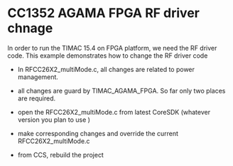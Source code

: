 CC1352 AGAMA FPGA RF driver chnage
===================================
In order to run the TIMAC 15.4 on FPGA platform, we need the RF driver code.
This example demonstrates how to change the RF driver code

- In RFCC26X2_multiMode.c, all changes are related to power management.
- all changes are guard by TIMAC_AGAMA_FPGA. So far only two places are required.
- open the RFCC26X2_multiMode.c from latest CoreSDK (whatever version you plan to use )
- make corresponding changes and override the current RFCC26X2_multiMode.c

- from CCS, rebuild the project


